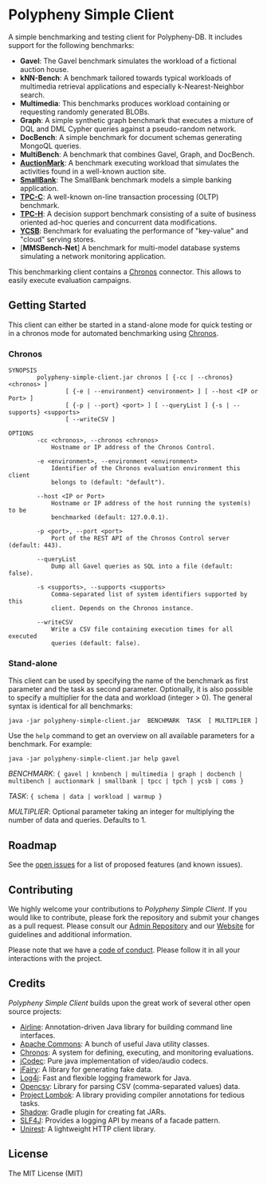 # Polypheny Simple Client

A simple benchmarking and testing client for Polypheny-DB. It includes support for the following benchmarks:

* **Gavel**: The Gavel benchmark simulates the workload of a fictional auction house.
* **kNN-Bench**: A benchmark tailored towards typical workloads of multimedia retrieval applications and especially k-Nearest-Neighbor search.
* **Multimedia**: This benchmarks produces workload containing or requesting randomly generated BLOBs.
* **Graph**: A simple synthetic graph benchmark that executes a mixture of DQL and DML Cypher queries against a pseudo-random network.
* **DocBench**: A simple benchmark for document schemas generating MongoQL queries.
* **MultiBench**: A benchmark that combines Gavel, Graph, and DocBench.
* [**AuctionMark**](http://hstore.cs.brown.edu/projects/auctionmark/): A benchmark executing workload that simulates the activities found in a well-known auction site.
* [**SmallBank**](http://ses.library.usyd.edu.au/bitstream/2123/5353/1/michael-cahill-2009-thesis.pdf): The SmallBank benchmark models a simple banking application.
* [**TPC-C**](http://www.tpc.org/tpcc/): A well-known on-line transaction processing (OLTP) benchmark.
* [**TPC-H**](http://www.tpc.org/tpch/): A decision support benchmark consisting of a suite of business oriented ad-hoc queries and concurrent data modifications.
* [**YCSB**](https://github.com/brianfrankcooper/YCSB): Benchmark for evaluating the performance of "key-value" and "cloud" serving stores.
* [**MMSBench-Net**] A benchmark for multi-model database systems simulating a network monitoring application.

This benchmarking client contains a [Chronos](https://chronos-eaas.org/) connector. This allows to easily execute evaluation campaigns.

## Getting Started

This client can either be started in a stand-alone mode for quick testing or in a chronos mode for automated benchmarking using [Chronos](https://chronos-eaas.org/).

### Chronos

```
SYNOPSIS
        polypheny-simple-client.jar chronos [ {-cc | --chronos} <chronos> ]
                [ {-e | --environment} <environment> ] [ --host <IP or Port> ] 
                [ {-p | --port} <port> ] [ --queryList ] {-s | --supports} <supports> 
                [ --writeCSV ]

OPTIONS
        -cc <chronos>, --chronos <chronos>
            Hostname or IP address of the Chronos Control.

        -e <environment>, --environment <environment>
            Identifier of the Chronos evaluation environment this client
            belongs to (default: "default").

        --host <IP or Port>
            Hostname or IP address of the host running the system(s) to be
            benchmarked (default: 127.0.0.1).

        -p <port>, --port <port>
            Port of the REST API of the Chronos Control server (default: 443).

        --queryList
            Dump all Gavel queries as SQL into a file (default: false).

        -s <supports>, --supports <supports>
            Comma-separated list of system identifiers supported by this
            client. Depends on the Chronos instance.

        --writeCSV
            Write a CSV file containing execution times for all executed
            queries (default: false).
```

### Stand-alone

This client can be used by specifying the name of the benchmark as first parameter and the task as second parameter. Optionally, it is also possible to specify a multiplier for the data and workload (integer > 0). The general syntax is identical for all benchmarks:

```
java -jar polypheny-simple-client.jar  BENCHMARK  TASK  [ MULTIPLIER ] 
```

Use the `help` command to get an overview on all available parameters for a benchmark. For example:

```
java -jar polypheny-simple-client.jar help gavel  
```

_BENCHMARK_: `{ gavel | knnbench | multimedia | graph | docbench | multibench | auctionmark | smallbank | tpcc | tpch | ycsb | coms }`

_TASK_: `{ schema | data | workload | warmup }`

_MULTIPLIER_: Optional parameter taking an integer for multiplying the number of data and queries. Defaults to 1.

## Roadmap

See the [open issues](https://github.com/polypheny/Polypheny-DB/labels/A-client) for a list of proposed features (and known issues).

## Contributing

We highly welcome your contributions to _Polypheny Simple Client_. If you would like to contribute, please fork the repository and submit your changes as a pull request. Please consult our [Admin Repository](https://github.com/polypheny/Admin) and our [Website](https://polypheny.org) for guidelines and additional information.

Please note that we have a [code of conduct](https://github.com/polypheny/Admin/blob/master/CODE_OF_CONDUCT.md). Please follow it in all your interactions with the project.


## Credits

_Polypheny Simple Client_ builds upon the great work of several other open source projects:

* [Airline](https://rvesse.github.io/airline/): Annotation-driven Java library for building command line interfaces.
* [Apache Commons](http://commons.apache.org/): A bunch of useful Java utility classes.
* [Chronos](https://chronos-eaas.org/): A system for defining, executing, and monitoring evaluations.
* [jCodec](https://github.com/Devskiller/jfairy/): Pure java implementation of video/audio codecs.
* [jFairy](https://github.com/Devskiller/jfairy/): A library for generating fake data.
* [Log4j](https://logging.apache.org/log4j/2.x/): Fast and flexible logging framework for Java.
* [Opencsv](http://opencsv.sourceforge.net/): Library for parsing CSV (comma-separated values) data.
* [Project Lombok](https://projectlombok.org/): A library providing compiler annotations for tedious tasks.
* [Shadow](https://imperceptiblethoughts.com/shadow/): Gradle plugin for creating fat JARs.
* [SLF4J](http://www.slf4j.org/): Provides a logging API by means of a facade pattern.
* [Unirest](http://kong.github.io/unirest-java/): A lightweight HTTP client library.

## License

The MIT License (MIT)
